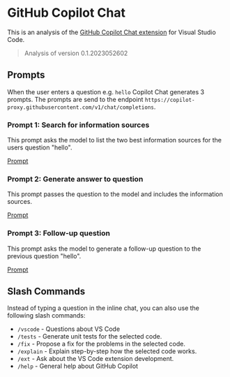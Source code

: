 # GitHub Copilot Chat
This is an analysis of the [GitHub Copilot Chat extension](https://marketplace.visualstudio.com/items?itemName=GitHub.copilot-chat) for Visual Studio Code.

> Analysis of version 0.1.2023052602

## Prompts
When the user enters a question e.g. `hello` Copilot Chat generates 3 prompts. The prompts are send to the endpoint `https://copilot-proxy.githubusercontent.com/v1/chat/completions`.

### Prompt 1: Search for information sources
This prompt asks the model to list the two best information sources for the users question "hello".

[Prompt](copilot-chat/prompt1.json)

### Prompt 2: Generate answer to question
This prompt passes the question to the model and includes the information sources.

[Prompt](copilot-chat/prompt2.json)

### Prompt 3: Follow-up question
This prompt asks the model to generate a follow-up question to the previous question "hello".

[Prompt](copilot-chat/prompt3.json)

## Slash Commands
Instead of typing a question in the inline chat, you can also use the following slash commands:
* `/vscode` - Questions about VS Code
* `/tests` - Generate unit tests for the selected code.
* `/fix` - Propose a fix for the problems in the selected code.
* `/explain` - Explain step-by-step how the selected code works.
* `/ext` - Ask about the VS Code extension development.
* `/help` - General help about GitHub Copilot






